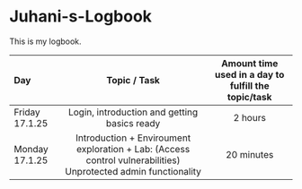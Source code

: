 # Juhani-s-Logbook

This is my logbook.

| Day  | Topic / Task | Amount time used in a day to fulfill the topic/task |
| :---         |     :---:      |     :---:      |
| Friday 17.1.25 | Login, introduction and getting basics ready | 2 hours  |
| Monday 17.1.25 | Introduction + Enviroument exploration + Lab: (Access control vulnerabilities) Unprotected admin functionality | 20 minutes  |
